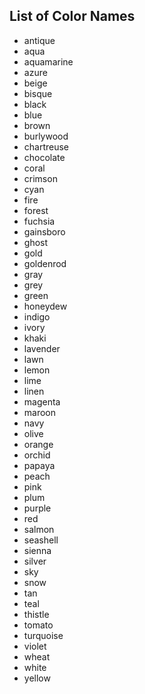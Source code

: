 ## List of Color Names

  - antique
  - aqua
  - aquamarine
  - azure
  - beige
  - bisque
  - black
  - blue
  - brown
  - burlywood
  - chartreuse
  - chocolate
  - coral
  - crimson
  - cyan
  - fire
  - forest
  - fuchsia
  - gainsboro
  - ghost
  - gold
  - goldenrod
  - gray
  - grey
  - green
  - honeydew
  - indigo
  - ivory
  - khaki
  - lavender
  - lawn
  - lemon
  - lime
  - linen
  - magenta
  - maroon
  - navy
  - olive
  - orange
  - orchid
  - papaya
  - peach
  - pink
  - plum
  - purple
  - red
  - salmon
  - seashell
  - sienna
  - silver
  - sky
  - snow
  - tan
  - teal
  - thistle
  - tomato
  - turquoise
  - violet
  - wheat
  - white
  - yellow